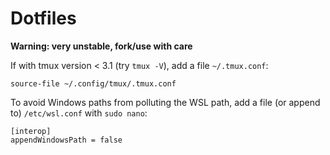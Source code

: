 # Dotfiles

**Warning: very unstable, fork/use with care**

If with tmux version < 3.1 (try `tmux -V`),
add a file `~/.tmux.conf`:
```
source-file ~/.config/tmux/.tmux.conf
```

To avoid Windows paths from polluting the WSL path,
add a file (or append to) `/etc/wsl.conf` with `sudo nano`:
```
[interop]
appendWindowsPath = false
```
